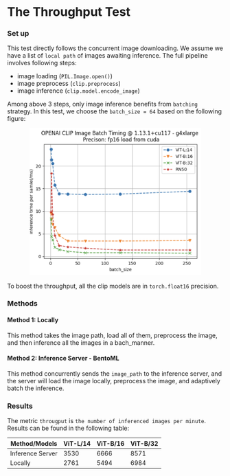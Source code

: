 # The Throughput Test

### Set up

This test directly follows the concurrent image downloading. We assume we have a list of `local path` of images awaiting
inference. The full pipeline involves following steps:
- image loading (`PIL.Image.open()`)
- image preprocess (`clip.preprocess`)
- image inference (`clip.model.encode_image`)

Among above 3 steps, only image inference benefits from `batching` strategy. In this test, we choose the `batch_size = 64`
based on the following figure:
<p align = "center">
<img src="asset/fp16_batch_performance.png" width = 400 height = "auto">
</p>


To boost the throughput, all the clip models are in `torch.float16` precision.

### Methods

#### Method 1: Locally

This method takes the image path, load all of them, preprocess the image, and then inference all the images in a bach_manner.


#### Method 2: Inference Server - BentoML

This method concurrently sends the `image_path` to the inference server, and the server will 
load the image locally, preprocess the image, and adaptively batch the inference. 

### Results

The metric `througput` is `the number of inferenced images per minute`. Results can be found
in the following table:


| Method/Models | ViT-L/14 | ViT-B/16 | ViT-B/32 |
|---|---|---|---|
| Inference Server | 3530 | 6666 | 8571 |
| Locally | 2761 | 5494 | 6984 |
